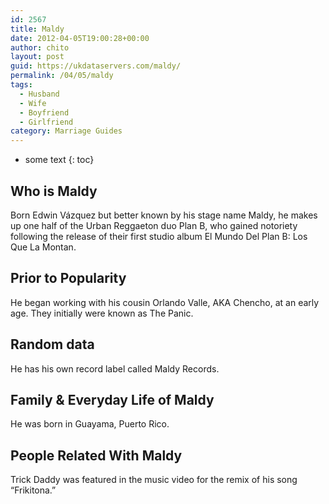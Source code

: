 ```yaml
---
id: 2567
title: Maldy
date: 2012-04-05T19:00:28+00:00
author: chito
layout: post
guid: https://ukdataservers.com/maldy/
permalink: /04/05/maldy
tags:
  - Husband
  - Wife
  - Boyfriend
  - Girlfriend
category: Marriage Guides
---
```


* some text
{: toc}
          
          
## Who is  Maldy
                  
                  
                  
Born Edwin Vázquez but better known by his stage name Maldy, he makes up one half of the Urban Reggaeton duo Plan B, who gained notoriety following the release of their first studio album El Mundo Del Plan B: Los Que La Montan. 
                  
                
                
                
## Prior to Popularity 
                  
                  
                  
He began working with his cousin Orlando Valle, AKA Chencho, at an early age. They initially were known as The Panic. 
                  
                
                
                
## Random data 
                  
                  
                  
He has his own record label called Maldy Records. 
                  
                
                
                
## Family & Everyday Life of Maldy
                  
                  
                  
He was born in Guayama, Puerto Rico. 
                  
                
                
                
## People Related With  Maldy
                  
                  
                  
Trick Daddy was featured in the music video for the remix of his song &#8220;Frikitona.&#8221; 
                  
                
              
            
          
          
          
    
    
  

